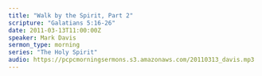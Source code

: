 ```yaml
---
title: "Walk by the Spirit, Part 2"
scripture: "Galatians 5:16-26"
date: 2011-03-13T11:00:00Z
speaker: Mark Davis
sermon_type: morning
series: "The Holy Spirit"
audio: https://pcpcmorningsermons.s3.amazonaws.com/20110313_davis.mp3 
---
```



